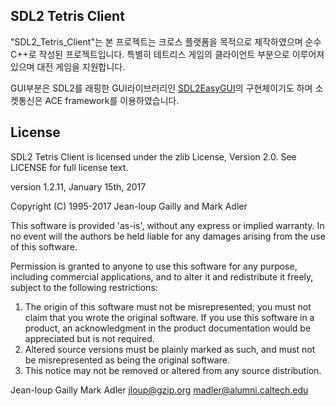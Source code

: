 ## SDL2 Tetris Client

"SDL2_Tetris_Client"는 본 프로젝트는 크로스 플랫폼을 목적으로 제작하였으며 순수 C++로 작성된 프로젝트입니다.
특별히 테트리스 게임의 클라이언트 부분으로 이루어져 있으며 대전 게임을 지원합니다.

GUI부분은 SDL2를 래핑한 GUI라이브러리인 [SDL2EasyGUI](https://github.com/PuppyRush/SDL2EasyGUI)의 구현체이기도 하며 소켓통신은 ACE framework를 이용하였습니다.


## License

SDL2 Tetris Client is licensed under the zlib License, Version 2.0. See LICENSE for full license text.

  version 1.2.11, January 15th, 2017

  Copyright (C) 1995-2017 Jean-loup Gailly and Mark Adler

  This software is provided 'as-is', without any express or implied
  warranty.  In no event will the authors be held liable for any damages
  arising from the use of this software.

  Permission is granted to anyone to use this software for any purpose,
  including commercial applications, and to alter it and redistribute it
  freely, subject to the following restrictions:

  1. The origin of this software must not be misrepresented; you must not
     claim that you wrote the original software. If you use this software
     in a product, an acknowledgment in the product documentation would be
     appreciated but is not required.
  2. Altered source versions must be plainly marked as such, and must not be
     misrepresented as being the original software.
  3. This notice may not be removed or altered from any source distribution.

  Jean-loup Gailly        Mark Adler
  jloup@gzip.org          madler@alumni.caltech.edu
